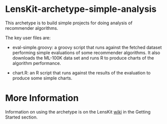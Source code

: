 # LensKit-archetype-simple-analysis

This archetype is to build simple projects for doing analysis of
recommender algorithms.  

The key user files are:

* eval-simple.groovy: a groovy script that runs against the fetched
  dataset performing simple evaluations of some recommender
  algorithms. It also downloads the ML-100K data set and runs R to
  produce charts of the algorithm performance.

* chart.R: an R script that runs against the results of the evaluation
  to produce some simple charts.

# More Information

Information on using the archetype is on the LensKit [wiki][] in the Getting Started section.

[wiki]: http://bitbucket.org/grouplens/lenskit/wiki/

